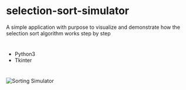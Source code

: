 # selection-sort-simulator
A simple application with purpose to visualize and demonstrate how the selection sort algorithm works step by step
#
- Python3
- Tkinter
#
![Sorting Simulator](https://github.com/aryangupta57/selection-sort-simulator/assets/133975847/7e905127-78ae-44ef-84d9-06520a6a49b7)
